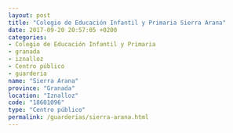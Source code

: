 ```yaml
---
layout: post
title: "Colegio de Educación Infantil y Primaria Sierra Arana"
date: 2017-09-20 20:57:05 +0200
categories:
- Colegio de Educación Infantil y Primaria
- granada
- iznalloz
- Centro público
- guarderia
name: "Sierra Arana"
province: "Granada"
location: "Iznalloz"
code: "18601096"
type: "Centro público"
permalink: /guarderias/sierra-arana.html
---
```

